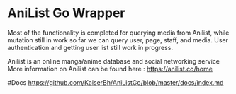 # AniList Go Wrapper

Most of the functionality is completed for querying media from Anilist, while mutation still in work so far we can query user, page, staff, and media.
User authentication and getting user list still work in progress.

Anilist is an online manga/anime database and social networking service
More information on Anilist can be found here : https://anilist.co/home

#Docs
https://github.com/KaiserBh/AniListGo/blob/master/docs/index.md
